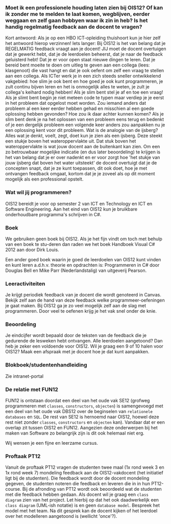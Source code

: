 ### Moet ik een professionele houding laten zien bij OIS12? Of kan ik zonder me te melden te laat komen, wegblijven, eerder weggaan en zelf gaan hobbyen waar ik zin in heb? Is het handig regelmatig feedback aan de docent te vragen?

Kort antwoord: Als je op een HBO ICT-opleiding thuishoort kun je hier zelf het antwoord hierop verzinnen!
Iets langer: Bij OIS12 is het van belang dat je REGELMATIG feedback vraagt aan je docent! JIJ moet de docent overtuigen dat je gewerkt hebt, dat je de leerdoelen beheerst, dat je naar de feedback geluisterd hebt! Dat je er voor open staat nieuwe dingen te leren. Dat je bereid bent moeite te doen om uitleg te geven aan een collega (lees: klasgenoot) die vast hangt en dat je ook oefent om zelf een vraag te stellen aan een collega.
Als ICTer werk je in een zich steeds sneller ontwikkelend vakgebied: hoe slim je ook bent en hoe goed je ook kunt programmeren, je zult continu bijven leren en het is onmogelijk alles te weten, je zult je collega's keihard nodig hebben! Als je slim bent stel je af en toe een vraag! Als je slimt bent begin je niet meteen code te typen maar verdiep  je je eerst in het probleem dat opgelost moet worden. Zou iemand anders dat probleem al een keer eerder hebben gehad en misschien al een goede oplossing hebben gevonden? Hoe zou ik daar achter kunnen komen? Als je slim bent denk je na het oplossen van een probleem eens terug en bedenkt of je een dergelijk probleem een volgende keer anders zou aanpakken nu je een oplossing kent voor dit probleem.
Wat is de analogie van de ijsberg?
Alles wat je denkt, voelt, zegt, doet kun je zien als een ijsberg. Deze steekt een stukje boven het wateroppervlakte uit. Dat stuk boven het wateroppervlakte is wat jouw docent aan de buitenkant kan zien. Om een zo betrouwbaar mogelijke indicatie (en dus later beoordeling) te krijgen is het van belang dat je er over nadenkt en er voor zorgt hoe 'het stukje van jouw ijsberg dat boven het water uitsteekt' de docent overtuigt dat je de concepten snapt, dat je ze kunt toepassen, dit ook doet, hoe je met ontvangen feedback omgaat, kortom dat je je zoveel als op dit moment mogelijk als een professional opstelt.
### Wat wil jij programmeren?
OIS12 bereidt je voor op semester 2 van ICT en Technology en ICT en Software Engineering. Aan het eind van OIS12 kun je bruikbare onderhoudbare programma's schrijven in C#.
### Boek
We gebruiken geen boek bij OIS12.
Als je het fijn vindt om toch met behulp van een boek te stu-deren
dan raden we het boek Handboek Visual C# 2012 aan door Dirk Louis.

Een ander goed boek waarin je goed de leerdoelen van OIS12 kunt vinden en kunt leren a.d.h.v. theorie en opdrachten is:
Programmeren in C# door Douglas Bell en Mike Parr (Nederlandstalig) van uitgeverij Pearson.
### Leeractiviteiten
Je krijgt periodiek feedback van je docent die wordt genoteerd in Canvas. Bekijk zelf aan de hand van deze feedback welke programmeer-oefeningen je gaat maken. Bij OIS12 ga je zo veel mogelijk zelf aan de slag met programmeren. Door veel te oefenen krijg je het vak snel onder de knie.

### Beoordeling
Je eindcijfer wordt bepaald door de teksten van de feedback die je gedurende de lesweken hebt ontvangen. Alle leerdoelen aangetoond? Dan heb je zeker een voldoende voor OIS12. Wil je graag een 9 of 10 halen voor OIS12? Maak een afspraak met je docent hoe je dat kunt aanpakken.
### Blokboek/studentenhandleiding
Zie intranet-portal

### De relatie met FUN12

FUN12 is ontstaan doordat een deel van het oude vak SE12 (grofweg programmeren
met `classes`, `constructors`, `objecten`)
is samengevoegd met een deel van het oude vak DBS12
over de beginselen van `relationele databases` en `SQL`.
De rest van SE12 is hernoemd naar OIS12,
hoewel deze rest niet zonder `classes`, `constructors` en `objecten` kan).
Vandaar dat er een overlap zit tussen OIS12 en FUN12.
Aangezien deze onderwerpen bij het maken van Software zo belangrijk zijn is dit ook helemaal niet erg.

Wij wensen je een fijne en leerzame cursus.

### Proftaak PT12


Vanuit de proftaak PT12 vragen de studenten twee maal (1x rond week 3 en 1x rond week 7)
mondeling feedback aan de OIS12-vakdocent (het
initiatief ligt bij de studenten).
Die feedback wordt door de docent mondeling gegeven,
de studenten noteren die feedback en leveren die in in hun PT12-course.
Bij de afronding van PT12 wordt ook beoordeeld wat de studenten met die feedback hebben gedaan.
Als docent wil je graag een `class diagram` zien van het project.
Let hierbij op dat het ook daadwerkelijk een `class diagram` (UML-ish notatie)
is en geen `database model`.
Bespreek het model met het team.
Na dit gesprek kan de docent kijken of het leerdoel
over het modelleren aangetoond is (wellicht 'once'?).
